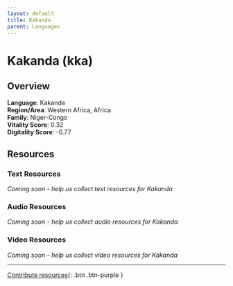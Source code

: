 ```yaml
---
layout: default
title: Kakanda
parent: Languages
---
```


# Kakanda (kka)

## Overview

**Language**: Kakanda  
**Region/Area**: Western Africa, Africa  
**Family**: Niger-Congo  
**Vitality Score**: 0.32  
**Digitality Score**: -0.77  

## Resources

### Text Resources
*Coming soon - help us collect text resources for Kakanda*

### Audio Resources
*Coming soon - help us collect audio resources for Kakanda*

### Video Resources
*Coming soon - help us collect video resources for Kakanda*

---

[Contribute resources](https://fairtrain.github.io/){: .btn .btn-purple }
